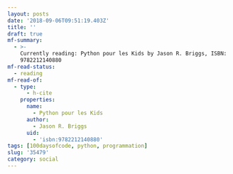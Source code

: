 ```yaml
---
layout: posts
date: '2018-09-06T09:51:19.403Z'
title: ''
draft: true
mf-summary:
  - >-
    Currently reading: Python pour les Kids by Jason R. Briggs, ISBN:
    9782212140880
mf-read-status:
  - reading
mf-read-of:
  - type:
      - h-cite
    properties:
      name:
        - Python pour les Kids
      author:
        - Jason R. Briggs
      uid:
        - 'isbn:9782212140880'
tags: [100daysofcode, python, programmation]
slug: '35479'
category: social
---
```


